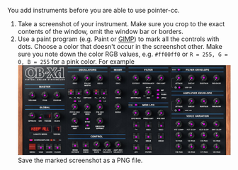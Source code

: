 You add instruments before you are able to use pointer-cc.

1. Take a screenshot of your instrument. Make sure you crop to the exact contents of the window, omit the window bar or borders.
2. Use a paint program (e.g. Paint or [GIMP](https://www.gimp.org/)) to mark all the controls with dots. Choose a color that doesn't occur in the screenshot other. Make sure you note down the color RGB values, e.g. `#ff00ff0` or `R = 255, G = 0, B = 255` for a pink color. For example
  ![controls marked with pink dots](docs/obxd-marked.jpg)
  Save the marked screenshot as a PNG file.
